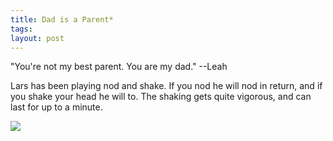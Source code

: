 ```yaml
---
title: Dad is a Parent*
tags: 
layout: post
---
```


"You're not my best parent. You are my dad." --Leah

Lars has been playing nod and shake.  If you nod he will nod in return, and if you shake your head he will to. The shaking gets quite vigorous, and can last for up to a minute.

<img src="http://www.fuzzymonk.com/photos/cache/leah_and_lars/IMG_0623.JPG_595.jpg" class="photo" />
